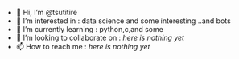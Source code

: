 - 👋 Hi, I’m @tsutitire
- 👀 I’m interested in  : data science and some interesting ..and bots
- 🌱 I’m currently learning : python,c,and some
- 💞️ I’m looking to collaborate on : *here is nothing yet*
- 📫 How to reach me : *here is nothing yet*

<!---
tsutitire/tsutitire is a ✨ special ✨ repository because its `README.md` (this file) appears on your GitHub profile.
You can click the Preview link to take a look at your changes.
--->
